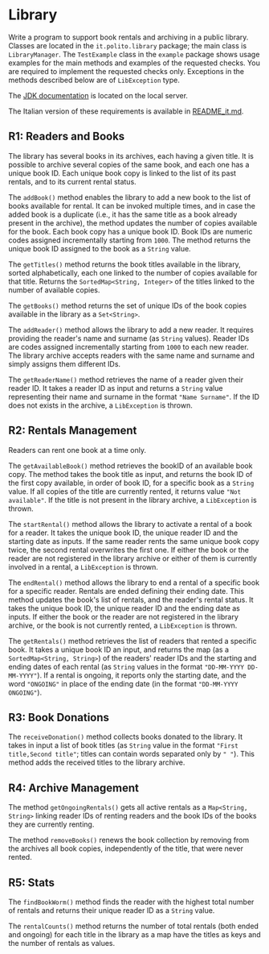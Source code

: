 Library
==============

Write a program to support book rentals and archiving in a public library.
Classes are located in the `it.polito.library` package; the main class is `LibraryManager`. The `TestExample` class in the `example` package shows usage examples for the main methods and examples of the requested checks. You are required to implement the requested checks only. Exceptions in the methods described below are of `LibException` type.

The [JDK documentation](https://oop.polito.it/api/) is located on the local server.

The Italian version of these requirements is available in [README_it.md](README_it.md).


R1: Readers and Books
------------------------

The library has several books in its archives, each having a given title. It is possible to archive several copies of the same book, and each one has a unique book ID.  Each unique book copy is linked to the list of its past rentals, and to its current rental status.

The `addBook()` method enables the library to add a new book to the list of books available for rental. It can be invoked multiple times, and in case the added book is a duplicate (i.e., it has the same title as a book already present in the archive), the method updates the number of copies available for the book. Each book copy has a unique book ID. Book IDs are numeric codes assigned incrementally starting from `1000`. The method returns the unique book ID assigned to the book as a `String` value. 

The `getTitles()` method returns the book titles available in the library, sorted alphabetically, each one linked to the number of copies available for that title. Returns the `SortedMap<String, Integer>` of the titles linked to the number of available copies.

The `getBooks()` method returns the set of unique IDs of the book copies available in the library as a `Set<String>`.

The `addReader()` method allows the library to add a new reader. It requires providing the reader's name and surname (as `String` values). Reader IDs are codes assigned incrementally starting from `1000` to each new reader. The library archive accepts readers with the same name and surname and simply assigns them different IDs. 

The `getReaderName()` method retrieves the name of a reader given their reader ID. It takes a reader ID as input and returns a `String` value representing their name and surname in the format `"Name Surname"`. If the ID does not exists in the archive, a `LibException` is thrown.


R2: Rentals Management
----------------------

Readers can rent one book at a time only. 

The `getAvailableBook()` method retrieves the bookID of an available book copy. The method takes the book title as input, and returns the book ID of the first copy available, in order of book ID, for a specific book as a `String` value. If all copies of the title are currently rented, it returns value `"Not available"`. If the title is not present in the library archive, a `LibException` is thrown.

The `startRental()` method allows the library to activate a rental of a book for a reader. It takes the unique book ID, the unique reader ID and the starting date as inputs. If the same reader rents the same unique book copy twice, the second rental overwrites the first one. If either the book or the reader are not registered in the library archive or either of them is currently involved in a rental, a `LibException` is thrown.

The `endRental()` method allows the library to end a rental of a specific book for a specific reader. Rentals are ended defining their ending date. This method updates the book's list of rentals, and the reader's rental status. It takes the unique book ID, the unique reader ID and the ending date as inputs. If either the book or the reader are not registered in the library archive, or the book is not currently rented, a `LibException` is thrown.

The `getRentals()` method retrieves the list of readers that rented a specific book. It takes a unique book ID an input, and returns the map (as a `SortedMap<String, String>`) of the readers' reader IDs and the starting and ending dates of each rental (as `String` values in the format `"DD-MM-YYYY DD-MM-YYYY"`). If a rental is ongoing, it reports only the starting date, and the word `"ONGOING"` in place of the ending date (in the format `"DD-MM-YYYY ONGOING"`).


R3: Book Donations
----------------

The `receiveDonation()` method collects books donated to the library. It takes in input a list of book titles (as `String` value in the format `"First title,Second title"`; titles can contain words separated only by `" "`). This method adds the received titles to the library archive. 


R4: Archive Management
----------------------

The method `getOngoingRentals()` gets all active rentals as a `Map<String, String>` linking reader IDs of renting readers and the book IDs of the books they are currently renting.

The method `removeBooks()` renews the book collection by removing from the archives all book copies, independently of the title, that were never rented.


R5: Stats
---------

The `findBookWorm()` method finds the reader with the highest total number of rentals and returns their unique reader ID as a `String` value.

The `rentalCounts()` method returns the number of total rentals (both ended and ongoing) for each title in the library as a map have the titles as keys and the number of rentals as values.
